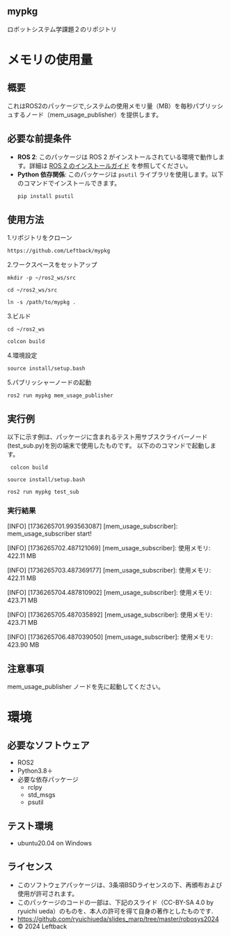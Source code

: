 ## mypkg
ロボットシステム学課題２のリポジトリ

# メモリの使用量
## 概要
これはROS2のパッケージで,システムの使用メモリ量（MB）を毎秒パブリッシュするノード（mem_usage_publisher）を提供します。
## 必要な前提条件

- **ROS 2**: このパッケージは ROS 2 がインストールされている環境で動作します。詳細は [ROS 2 のインストールガイド](https://docs.ros.org/en/foxy/Installation.html) を参照してください。
- **Python 依存関係**: このパッケージは `psutil` ライブラリを使用します。以下のコマンドでインストールできます。
  ```bash
  pip install psutil

## 使用方法
1.リポジトリをクローン
```
https://github.com/Leftback/mypkg
```
2.ワークスペースをセットアップ
```
mkdir -p ~/ros2_ws/src
```
```
cd ~/ros2_ws/src
```
```
ln -s /path/to/mypkg .
```
3.ビルド
```
cd ~/ros2_ws
```
```
colcon build
```
4.環境設定
```
source install/setup.bash
```
5.パブリッシャーノードの起動
```
ros2 run mypkg mem_usage_publisher
```


## 実行例
以下に示す例は、パッケージに含まれるテスト用サブスクライバーノード(test_sub.py)を別の端末で使用したものです。
以下ののコマンドで起動します。
```
 colcon build
```
```
source install/setup.bash
```
```
ros2 run mypkg test_sub
```
### 実行結果
[INFO] [1736265701.993563087] [mem_usage_subscriber]: mem_usage_subscriber start!

[INFO] [1736265702.487121069] [mem_usage_subscriber]: 使用メモリ: 422.11 MB

[INFO] [1736265703.487369177] [mem_usage_subscriber]: 使用メモリ: 422.11 MB

[INFO] [1736265704.487810902] [mem_usage_subscriber]: 使用メモリ: 423.71 MB

[INFO] [1736265705.487035892] [mem_usage_subscriber]: 使用メモリ: 423.71 MB

[INFO] [1736265706.487039050] [mem_usage_subscriber]: 使用メモリ: 423.90 MB

## 注意事項
mem_usage_publisher ノードを先に起動してください。

# 環境
## 必要なソフトウェア
- ROS2
- Python3.8＋
- 必要な依存パッケージ
  - rclpy
  - std_msgs
  - psutil

## テスト環境
- ubuntu20.04 on Windows
## ライセンス
- このソフトウェアパッケージは、3条項BSDライセンスの下、再頒布および使用が許可されます。
- このパッケージのコードの一部は、下記のスライド（CC-BY-SA 4.0 by ryuichi ueda）のものを、本人の許可を得て自身の著作としたものです.
- https://github.com/ryuichiueda/slides_marp/tree/master/robosys2024
- © 2024 Leftback


